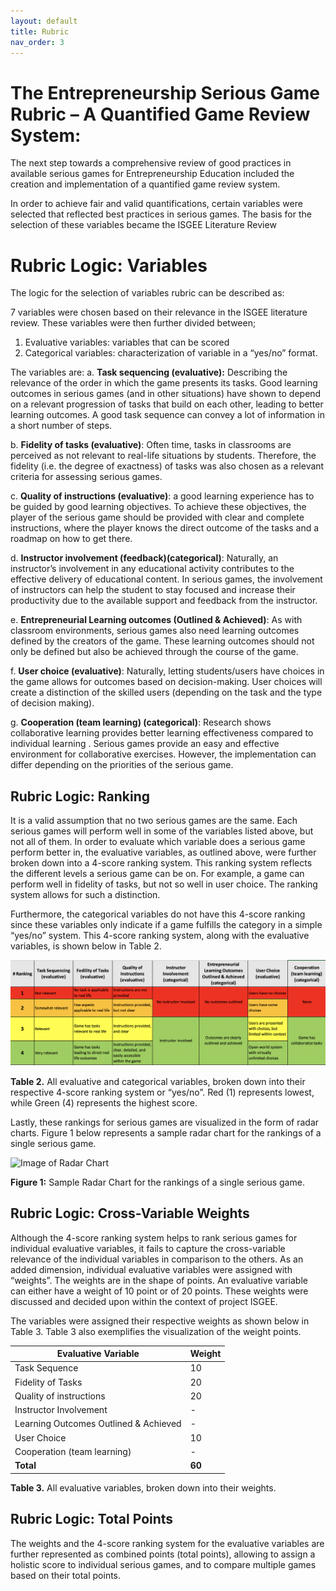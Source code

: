 ```yaml
---
layout: default
title: Rubric
nav_order: 3
---
```


# The Entrepreneurship Serious Game Rubric – A Quantified Game Review System:

The next step towards a comprehensive review of good practices in available serious games for Entrepreneurship Education included the creation and implementation of a quantified game review system.

In order to achieve fair and valid quantifications, certain variables were selected that reflected best practices in serious games. The basis for the selection of these variables became the ISGEE Literature Review

# Rubric Logic: Variables

The logic for the selection of variables rubric can be described as:

7 variables were chosen based on their relevance in the ISGEE literature review. These variables were then further divided between;
1. Evaluative variables: variables that can be scored 
2. Categorical variables: characterization of variable in a “yes/no” format. 

The variables are:
a.	**Task sequencing (evaluative):** Describing the relevance of the order in which the game presents its tasks. Good learning outcomes in serious games (and in other situations) have shown  to depend on a relevant progression of tasks that build on each other, leading to better learning outcomes. A good task sequence can convey a lot of information in a short number of steps.

b.	**Fidelity of tasks (evaluative)**: Often time, tasks in classrooms are perceived as not relevant to real-life situations by students. Therefore, the fidelity (i.e. the degree of exactness) of tasks was also chosen as a relevant criteria for assessing serious games.

c.	**Quality of instructions (evaluative)**: a good learning experience has to be guided by good learning objectives. To achieve these objectives, the player of the serious game should be provided with clear and complete instructions, where the player knows the direct outcome of the tasks and a roadmap on how to get there.

d.	**Instructor involvement (feedback)(categorical)**: Naturally, an instructor’s involvement in any educational activity contributes to the effective delivery of educational content. In serious games, the involvement of instructors can help the student to stay focused and increase their productivity due to the available support and feedback from the instructor.

e.	**Entrepreneurial Learning outcomes (Outlined & Achieved)**: As with classroom environments, serious games also need learning outcomes defined by the creators of the game. These learning outcomes should not only be defined but also be achieved through the course of the game.

f.	**User choice (evaluative)**: Naturally, letting students/users have choices in the game allows for outcomes based on decision-making. User choices will create a distinction of the skilled users (depending on the task and the type of decision making). 

g.	**Cooperation (team learning) (categorical)**: Research shows collaborative learning provides better learning effectiveness compared to individual learning . Serious games provide an easy and effective environment for collaborative exercises. However, the implementation can differ depending on the priorities of the serious game.

## Rubric Logic: Ranking

It is a valid assumption that no two serious games are the same. Each serious games will perform well in some of the variables listed above, but not all of them. In order to evaluate which variable does a serious game perform better in, the evaluative variables, as outlined above, were further broken down into a 4-score ranking system. This ranking system reflects the different levels a serious game can be on. For example, a game can perform well in fidelity of tasks, but not so well in user choice. The ranking system allows for such a distinction.

Furthermore, the categorical variables do not have this 4-score ranking since these variables only indicate if a game fulfills the category in a simple “yes/no” system.
This 4-score ranking system, along with the evaluative variables, is shown below in Table 2.

![Image of Rubric](assets/rubric.png)

**Table 2.**  All evaluative and categorical variables, broken down into their respective 4-score ranking system or “yes/no”. Red (1) represents lowest, while Green (4) represents the highest score.

Lastly, these rankings for serious games are visualized in the form of radar charts. Figure 1 below represents a sample radar chart for the rankings of a single serious game.

![Image of Radar Chart](assets/radar.png)

**Figure 1:** Sample Radar Chart for the rankings of a single serious game. 


## Rubric Logic: Cross-Variable Weights

Although the 4-score ranking system helps to rank serious games for individual evaluative variables, it fails to capture the cross-variable relevance of the individual variables in comparison to the others. As an added dimension, individual evaluative variables were assigned with “weights”. The weights are in the shape of points. An evaluative variable can either have a weight of 10 point or of 20 points. These weights were discussed and decided upon within the context of project ISGEE.

The variables were assigned their respective weights as shown below in Table 3. Table 3 also exemplifies the visualization of the weight points. 


| **Evaluative Variable**               | **Weight** |
| ------------------------------------- | ---------- |
| Task Sequence                         | 10         |
| Fidelity of Tasks                     | 20         |
| Quality of instructions               | 20         |
| Instructor Involvement                | \-         |
| Learning Outcomes Outlined & Achieved | \-         |
| User Choice                           | 10         |
| Cooperation (team learning)           | \-         |
| **Total**                             | **60**     |

**Table 3.**  All evaluative variables, broken down into their weights.

## Rubric Logic: Total Points

The weights and the 4-score ranking system for the evaluative variables are further represented as combined points (total points), allowing to assign a holistic score to individual serious games, and to compare multiple games based on their total points. 
